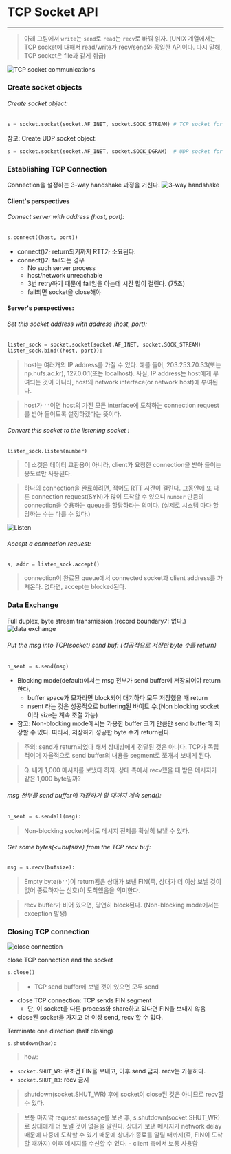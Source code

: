 
# TCP Socket API
---
>아래 그림에서 `write`는 `send`로 `read`는 `recv`로 바꿔 읽자. (UNIX 계열에서는 TCP socket에 대해서 read/write가 recv/send와 동일한 API이다. 다시 말해, TCP socket은 file과 같게 취급)

![TCP socket communications](static/TCP_socket_comm.png)

### Create socket objects
###### Create socket object:
```Python
s = socket.socket(socket.AF_INET, socket.SOCK_STREAM) # TCP socket for IPv4
```
참고: Create UDP socket object:
```Python
s = socket.socket(socket.AF_INET, socket.SOCK_DGRAM)  # UDP socket for IPv4
```

### Establishing TCP Connection
Connection을 설정하는 3-way handshake 과정을 거친다.
![3-way handshake](static/3way_handshake.png)

#### Client's perspectives
###### Connect server with address (host, port):
```Python
s.connect((host, port))
```

- connect()가 return되기까지 RTT가 소요된다.
- connect()가 fail되는 경우
  - No such server process
  - host/network unreachable
  - 3번 retry하기 때문에 fail임을 아는데 시간 많이 걸린다. (75초)
  - fail되면 socket을 close해야

#### Server's perspectives:
###### Set this socket address with address (host, port):
```Python
listen_sock = socket.socket(socket.AF_INET, socket.SOCK_STREAM)
listen_sock.bind((host, port)): 
```
> host는 여러개의 IP address를 가질 수 있다. 예를 들어, 203.253.70.33(또는 np.hufs.ac.kr), 127.0.0.1(또는 localhost). 사실, IP address는 host에게 부여되는 것이 아니라, host의 network interface(or network host)에 부여된다. 

> host가 `''`이면 host의 가진 모든 interface에 도착하는 connection request를 받아 들이도록 설정하겠다는 뜻이다.

###### Convert this socket to the listening socket :
```Python
listen_sock.listen(number)
```

> 이 소켓은 데이터 교환용이 아니라, client가 요청한 connection을 받아 들이는 용도로만 사용된다.

> 하나의 connection을 완료하려면, 적어도 RTT 시간이 걸린다. 그동안에 또 다른 connection request(SYN)가 많이 도착할 수 있으니 `number` 만큼의 connection을 수용하는 queue를 할당하라는 의미다. (실제로 시스템 마다 할당하는 수는 다를 수 있다.)

![Listen](static/listen.gif)

###### Accept a connection request:
```Python
s, addr = listen_sock.accept()
```

> connection이 완료된 queue에서 connected socket과 client address를 가져온다.
없다면, accept는 blocked된다.

### Data Exchange
Full duplex, byte stream transmission (record boundary가 없다.)
![data exchange](static/data_exchange.png)

###### Put the msg into TCP(socket) send buf: (성공적으로 저장한 byte 수를 return)
```Python
n_sent = s.send(msg)
```

- Blocking mode(default)에서는 msg 전부가 send buffer에 저장되어야 return한다.
  - buffer space가 모자라면 block되어 대기하다 모두 저장했을 때 return
  - nsent 라는 것은 성공적으로 buffering된 바이트 수.(Non blocking socket이라 size는 계속 조절 가능)
- 참고: Non-blocking mode에서는 가용한 buffer 크기 만큼만 send buffer에 저장할 수 있다. 따라서, 저장하기 성공한 byte 수가 return된다.

> 주의: send가 return되었다 해서 상대방에게 전달된 것은 아니다. TCP가 독립적이며 자율적으로 send buffer의 내용을 segment로 쪼개서 보내게 된다.

> Q. 내가 1,000 메시지를 보냈다 하자. 상대 측에서 recv했을 때 받은 메시지가 같은 1,000 byte일까?

###### msg 전부를 send buffer에 저장하기 할 떄까지 계속 send(): 
```Python
n_sent = s.sendall(msg): 
```
> Non-blocking socket에서도 메시지 전체를 확실히 보낼 수 있다.

######  Get some bytes(<=bufsize) from the TCP recv buf:
```Python
msg = s.recv(bufsize): 
```

> Empty byte(`b''`)이 return됨은 상대가 보낸 FIN(즉, 상대가 더 이상 보낼 것이 없어 종료하자는 신호)이 도착했음을 의미한다. 

> recv buffer가 비어 있으면, 당연히 block된다. (Non-blocking mode에서는 exception 발생)


### Closing TCP connection
![close connection](static/close.gif)

close TCP connection and the socket
```Python
s.close()
```

> - TCP send buffer에 보낼 것이 있으면 모두 send
- close TCP connection: TCP sends FIN segment
  - 단, 이 socket을 다른 process와 share하고 있다면 FIN을 보내지 않음
- close된 socket을 가지고 더 이상 send, recv 할 수 없다.

Terminate one direction (half closing)
```Python
s.shutdown(how): 
```

> how:
- `socket.SHUT_WR`: 무조건 FIN을 보내고, 이후 send 금지. recv는 가능하다.
- `socket.SHUT_RD`: recv 금지

> shutdown(socket.SHUT_WR) 후에 socket이 close된 것은 아니므로 recv할 수 있다.

> 보통 마지막 request message를 보낸 후, s.shutdown(socket.SHUT_WR)로 상대에게 더 보낼 것이 없음을 알린다. 상대가 보낸 메시지가 network delay 때문에 나중에 도착할 수 있기 때문에 상대가 종료를 알릴 때까지(즉, FIN이 도착할 때까지) 이후 메시지를 수신할 수 있다. - client 측에서 보통 사용함
